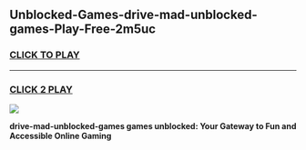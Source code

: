 
## Unblocked-Games-drive-mad-unblocked-games-Play-Free-2m5uc
<h3>
<a href="https://premium76.site?title=drive-mad-unblocked-games&ref=18A1">CLICK TO PLAY</a></h3>
<hr>

<h3>
<a href="https://premium76.site?title=drive-mad-unblocked-games&ref=18A1">CLICK 2 PLAY</a>
  
</h3>

<a href="https://premium76.site?title=drive-mad-unblocked-games&ref=18A1"><img src="https://clearcache.store/games.png"></a>


**drive-mad-unblocked-games games unblocked: Your Gateway to Fun and Accessible Online Gaming**

